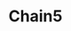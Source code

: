 ---
title: Chain5
date: 
draft: false

# descripcion
description : Pulsera en plata 925. No regulable

materials: Plata 925

color: 

dimensions: Largo 19 no regulable

code: 03-09-0864

type: "Pulseras"

categories: []

price: $17.120,00

price_eftvo: $14.550,00

# Images
# first image will be shown in the product page
images:
  # - image: "images/path_to_image"
  # La ubicacion de las imagenes es imagenes/Pulseras/Pulseras.Plata/03-09-0864-chain5
  - image: "./images/pulseras/plata/03-09-0864-chain5_a.jpg"
  - image: "./images/pulseras/plata/03-09-0864-chain5_b.jpg"
---